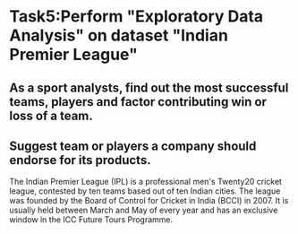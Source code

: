 
# Task5:Perform "Exploratory Data Analysis" on dataset "Indian Premier League"

## As a sport analysts, find out the most successful teams, players and factor contributing win or loss of a team.
## Suggest team or players a company should endorse for its products.

The Indian Premier League (IPL) is a professional men's Twenty20 cricket league, contested by ten teams based out of ten Indian cities. The league was founded by the Board of Control for Cricket in India (BCCI) in 2007. It is usually held between March and May of every year and has an exclusive window in the ICC Future Tours Programme.